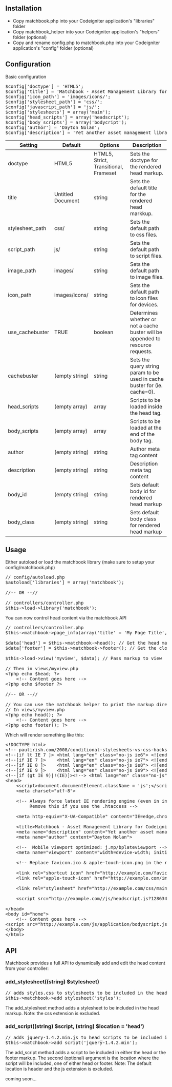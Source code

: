 ## Installation
* Copy matchbook.php into your Codeigniter application's "libraries" folder
* Copy matchbook_helper into your Codeigniter application's "helpers" folder (optional)
* Copy and rename config.php to matchbook.php into your Codeigniter application's "config" folder (optional)

## Configuration
Basic configuration
<pre name="code" class="php">
$config['doctype'] = 'HTML5';
$config['title'] = 'Matchbook - Asset Management Library for Codeigniter';
$config['icon_path'] = 'images/icons/';
$config['stylesheet_path'] = 'css/';
$config['javascript_path'] = 'js/';
$config['stylesheets'] = array('main');
$config['head_scripts'] = array('headscript');
$config['body_scripts'] = array('bodycript');
$config['author'] = 'Dayton Nolan';
$config['description'] = 'Yet another asset management library for Codeigniter';
</pre>

<table border="0" cellspacing="0" cellpadding="0">
	<thead>
		<tr>
			<th>Setting</th>
			<th>Default</th>
			<th>Options</th>
			<th>Description</th>
		</tr>
	</thead>
	<tbody>
		<tr>
			<td>doctype</td>
			<td>HTML5</td>
			<td>HTML5, Strict, Transitional, Frameset</td>
			<td>Sets the doctype for the rendered head markup.</td>
		</tr>
		<tr>
			<td>title</td>
			<td>Untitled Document</td>
			<td>string</td>
			<td>Sets the default title for the rendered head markkup.</td>
		</tr>
		<tr>
			<td>stylesheet_path</td>
			<td>css/</td>
			<td>string</td>
			<td>Sets the default path to css files.</td>
		</tr>
		<tr>
			<td>script_path</td>
			<td>js/</td>
			<td>string</td>
			<td>Sets the default path to script files.</td>
		</tr>
		<tr>
			<td>image_path</td>
			<td>images/</td>
			<td>string</td>
			<td>Sets the default path to image files.</td>
		</tr>
		<tr>
			<td>icon_path</td>
			<td>images/icons/</td>
			<td>string</td>
			<td>Sets the default path to icon files for devices.</td>
		</tr>
		<tr>
			<td>use_cachebuster</td>
			<td>TRUE</td>
			<td>boolean</td>
			<td>Determines whether or not a cache buster will be appended to resource requests.</td>
		</tr>
		<tr>
			<td>cachebuster</td>
			<td>(empty string)</td>
			<td>string</td>
			<td>Sets the query string param to be used in cache buster for (ie. cache=0).</td>
		</tr>
		<tr>
			<td>head_scripts</td>
			<td>(empty array)</td>
			<td>array</td>
			<td>Scripts to be loaded inside the head tag.</td>
		</tr>
		<tr>
			<td>body_scripts</td>
			<td>(empty array)</td>
			<td>array</td>
			<td>Scripts to be loaded at the end of the body tag.</td>
		</tr>
		<tr>
			<td>author</td>
			<td>(empty string)</td>
			<td>string</td>
			<td>Author meta tag content</td>
		</tr>
		<tr>
			<td>description</td>
			<td>(empty string)</td>
			<td>string</td>
			<td>Description meta tag content</td>
		</tr>
		<tr>
			<td>body_id</td>
			<td>(empty string)</td>
			<td>string</td>
			<td>Sets default body id for rendered head markup</td>
		</tr>
		<tr>
			<td>body_class</td>
			<td>(empty string)</td>
			<td>string</td>
			<td>Sets default body class for rendered head markup</td>
		</tr>
	</tbody>
</table>

## Usage

Either autoload or load the matchbook library (make sure to setup your config/matchbook.php)

<pre name="code" class="php">
// config/autoload.php
$autoload['libraries'] = array('matchbook');

//-- OR --//

// controllers/controller.php
$this->load->library('matchbook');
</pre>

You can now control head content via the matchbook API

<pre name="code" class="php">
// controllers/controller.php
$this->matchbook->page_info(array('title' = 'My Page Title', 'id' => 'home'));

$data['head'] = $this->matchbook->head(); // Get the head markup
$data['footer'] = $this->matchbook->footer(); // Get the closing footer markup

$this->load->view('myview', $data); // Pass markup to view

// Then in views/myview.php
&lt;?php echo $head; ?&gt;
	&lt;!-- Content goes here --&gt;
&lt;?php echo $footer ?&gt;

//-- OR --//

// You can use the matchbook helper to print the markup directly in a view
// In views/myview.php
&lt;?php echo head(); ?&gt;
	&lt;!-- Content goes here --&gt;
&lt;?php echo footer(); ?&gt;
</pre>

Which will render something like this:

<pre name="code" class="php">
&lt;!DOCTYPE html&gt;
&lt;!-- paulirish.com/2008/conditional-stylesheets-vs-css-hacks-answer-neither/ --&gt; 
&lt;!--[if lt IE 7 ]&gt; &lt;html lang="en" class="no-js ie6"&gt; &lt;![endif]--&gt;
&lt;!--[if IE 7 ]&gt;    &lt;html lang="en" class="no-js ie7"&gt; &lt;![endif]--&gt;
&lt;!--[if IE 8 ]&gt;    &lt;html lang="en" class="no-js ie8"&gt; &lt;![endif]--&gt;
&lt;!--[if IE 9 ]&gt;    &lt;html lang="en" class="no-js ie9"&gt; &lt;![endif]--&gt;
&lt;!--[if (gt IE 9)|!(IE)]&gt;&lt;!--&gt; &lt;html lang="en" class="no-js"&gt; &lt;!--&lt;![endif]--&gt;
&lt;head&gt;
	&lt;script&gt;document.documentElement.className = 'js';&lt;/script&gt;
	&lt;meta charset="utf-8"&gt;

	&lt;!-- Always force latest IE rendering engine (even in intranet) & Chrome Frame 
		 Remove this if you use the .htaccess --&gt;

	&lt;meta http-equiv="X-UA-Compatible" content="IE=edge,chrome=1"&gt;

	&lt;title&gt;Matchbook - Asset Management Library for Codeigniter&lt;/title&gt;
  	&lt;meta name="description" content="Yet another asset manager for Codeigniter"&gt;
  	&lt;meta name="author" content="Dayton Nolan"&gt;

  	&lt;!--  Mobile viewport optimized: j.mp/bplateviewport --&gt;
  	&lt;meta name="viewport" content="width=device-width; initial-scale=1.0"&gt;

  	&lt;!-- Replace favicon.ico & apple-touch-icon.png in the root of your domain and delete these references --&gt;

  	&lt;link rel="shortcut icon" href="http://example.com/favicon.ico"&gt;
  	&lt;link rel="apple-touch-icon" href="http://example.com/images/icons/ios-icon.png"&gt;

	&lt;link rel="stylesheet" href="http://example.com/css/main.css?1286342222" type="text/css" charset="utf-8" /&gt;

	&lt;script src="http://example.com//js/headscript.js?1286342222"&gt;&lt;/script&gt;

&lt;/head&gt;
&lt;body id="home"&gt;
	&lt;!-- Content goes here --&gt;
&lt;script src="http://example.com/js/application/bodyscript.js?1286342222"&gt;&lt;/script&gt;
&lt;/body&gt;
&lt;/html&gt;
</pre>

## API

Matchbook provides a full API to dynamically add and edit the head content from your controller:

### add_stylesheet((string) $stylesheet)
<pre name="code" class="php">
// adds styles.css to stylesheets to be included in the head markup
$this->matchbook->add_stylesheet('styles');
</pre>
The add_stylesheet method adds a stylesheet to be included in the head markup. Note: the css extension is excluded.

### add_script((string) $script, (string) $location = 'head')
<pre name="code" class="php">
// adds jquery-1.4.2.min.js to head_scripts to be included in the head markup
$this->matchbook->add_script('jquery-1.4.2.min');
</pre>
The add_script method adds a script to be included in either the head or the footer markup. The second (optional) argument is the location where the script will be included, one of either head or footer. Note: The default location is header and the js extension is excluded.

coming soon...